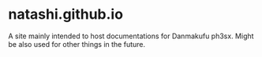 # natashi.github.io
A site mainly intended to host documentations for Danmakufu ph3sx. Might be also used for other things in the future.
